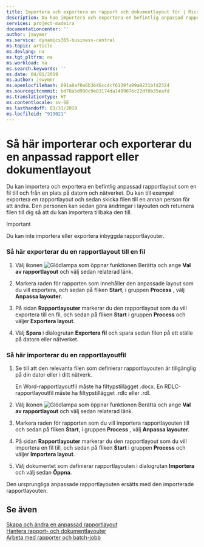 ```yaml
---
title: Importera och exportera en rapport och dokumentlayout för | Microsoft Docs
description: Du kan importera och exportera en befintlig anpassad rapportlayout som en fil till och från en plats på datorn och nätverket.
services: project-madeira
documentationcenter: ''
author: jswymer
ms.service: dynamics365-business-central
ms.topic: article
ms.devlang: na
ms.tgt_pltfrm: na
ms.workload: na
ms.search.keywords: ''
ms.date: 04/01/2019
ms.author: jswymer
ms.openlocfilehash: 691a8af0a6b3646cc4cf6129fa99a9231bfd2324
ms.sourcegitcommit: bd78a5d990c9e83174da1409076c22df8b35eafd
ms.translationtype: HT
ms.contentlocale: sv-SE
ms.lasthandoff: 03/31/2019
ms.locfileid: "913021"
---
```

# <a name="import-and-export-a-report-or-document-layout"></a>Så här importerar och exporterar du en anpassad rapport eller dokumentlayout
Du kan importera och exportera en befintlig anpassad rapportlayout som en fil till och från en plats på datorn och nätverket. Du kan till exempel exportera en rapportlayout och sedan skicka filen till en annan person för att ändra. Den personen kan sedan göra ändringar i layouten och returnera filen till dig så att du kan importera tillbaka den till.  

> [!IMPORTANT]  
>  Du kan inte importera eller exportera inbyggda rapportlayouter.  

### <a name="to-export-a-report-layout-to-a-file"></a>Så här exporterar du en rapportlayout till en fil  

1.  Välj ikonen ![Glödlampa som öppnar funktionen Berätta](media/ui-search/search_small.png "Berätta vad du vill göra") och ange **Val av rapportlayout** och välj sedan relaterad länk.  

2.  Markera raden för rapporten som innehåller den anpassade layout som du vill exportera, och sedan på fliken **Start**, i gruppen **Process** , välj **Anpassa layouter**.  

3.  På sidan **Rapportlayouter** markerar du den rapportlayout som du vill exportera till en fil, och sedan på fliken **Start** i gruppen **Process** och väljer **Exportera layout**.  

4.  Välj **Spara** i dialogrutan **Exportera fil** och spara sedan filen på ett ställe på datorn eller nätverket.  

### <a name="to-import-a-report-layout-file"></a>Så här importerar du en rapportlayoutfil  

1.  Se till att den relevanta filen som definierar rapportlayouten är tillgänglig på din dator eller i ditt nätverk.  

     En Word-rapportlayoutfil måste ha filtypstillägget .docx. En RDLC-rapportlayoutfil måste ha filtypstillägget .rdlc eller .rdl.  

2.  Välj ikonen ![Glödlampa som öppnar funktionen Berätta](media/ui-search/search_small.png "Berätta vad du vill göra") och ange **Val av rapportlayout** och välj sedan relaterad länk.  

3.  Markera raden för rapporten som du vill importera rapportlayouten till och sedan på fliken **Start**, i gruppen **Process** , välj **Anpassa layouter**.  

4.  På sidan **Rapportlayouter** markerar du den rapportlayout som du vill importera en fil till, och sedan på fliken **Start** i gruppen **Process** och väljer **Importera layout**.  

5.  Välj dokumentet som definierar rapportlayouten i dialogrutan **Importera** och välj sedan **Öppna**.  

 Den ursprungliga anpassade rapportlayouten ersätts med den importerade rapportlayouten.  

## <a name="see-also"></a>Se även  
 [Skapa och ändra en anpassad rapportlayout](ui-how-create-custom-report-layout.md)   
 [Hantera rapport- och dokumentlayouter](ui-manage-report-layouts.md)  
 [Arbeta med rapporter och batch-jobb](ui-work-report.md)    
